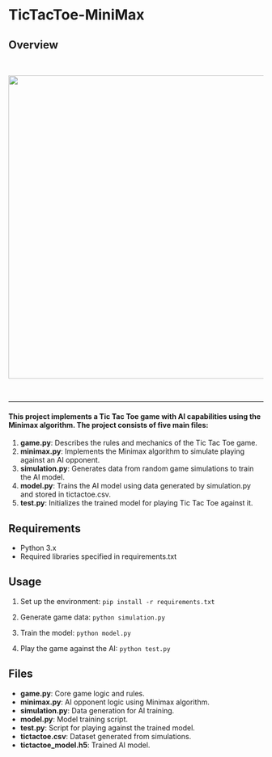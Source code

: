 # TicTacToe-MiniMax

## Overview
<br>

<p align="center">
  <img src="https://github.com/user-attachments/assets/ae8a722c-7973-4729-a8d6-658bc9d52c98" width="600" height="600">
</p>
<br>
<hr>

#### This project implements a Tic Tac Toe game with AI capabilities using the Minimax algorithm. The project consists of five main files:


1. **game.py**: Describes the rules and mechanics of the Tic Tac Toe game.
2. **minimax.py**: Implements the Minimax algorithm to simulate playing against an AI opponent.
3. **simulation.py**: Generates data from random game simulations to train the AI model.
4. **model.py**: Trains the AI model using data generated by simulation.py and stored in tictactoe.csv.
5. **test.py**: Initializes the trained model for playing Tic Tac Toe against it.

## Requirements
  * Python 3.x
  * Required libraries specified in requirements.txt

## Usage
1. Set up the environment:
   ` pip install -r requirements.txt `

2. Generate game data:
   ` python simulation.py `
3. Train the model:
   ` python model.py `
4. Play the game against the AI:
   ` python test.py `

## Files
* **game.py**: Core game logic and rules.
* **minimax.py**: AI opponent logic using Minimax algorithm.
* **simulation.py**: Data generation for AI training.
* **model.py**: Model training script.
* **test.py**: Script for playing against the trained model.
* **tictactoe.csv**: Dataset generated from simulations.
* **tictactoe_model.h5**: Trained AI model.

